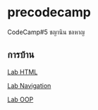 # precodecamp

CodeCamp#5
ชญานิน ชลหาญ

## การบ้าน

[Lab HTML](https://github.com/cchayanin/precodecamp/blob/master/html/lab.html)

[Lab Navigation](https://github.com/cchayanin/precodecamp/blob/master/navigation)

[Lab OOP](https://github.com/cchayanin/precodecamp/blob/master/OOP/oop.js)
